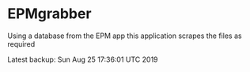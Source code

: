 # EPMgrabber
Using a database from the EPM app this application scrapes the files as required


Latest backup: Sun Aug 25 17:36:01 UTC 2019
